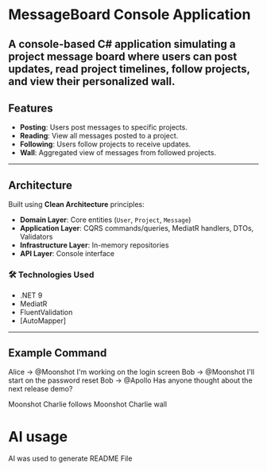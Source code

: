 # MessageBoard Console Application
A console-based C# application simulating a **project message board** where users can post updates, read project timelines, follow projects, and view their personalized wall.
---

## Features

- **Posting**: Users post messages to specific projects.
- **Reading**: View all messages posted to a project.
- **Following**: Users follow projects to receive updates.
- **Wall**: Aggregated view of messages from followed projects.

---

## Architecture

Built using **Clean Architecture** principles:

- **Domain Layer**: Core entities (`User`, `Project`, `Message`)
- **Application Layer**: CQRS commands/queries, MediatR handlers, DTOs, Validators
- **Infrastructure Layer**: In-memory repositories
- **API Layer**: Console interface

### 🛠️ Technologies Used

- .NET 9
- MediatR
- FluentValidation
- [AutoMapper]

---

## Example Command

Alice -> @Moonshot I'm working on the login screen
Bob -> @Moonshot I'll start on the password reset
Bob -> @Apollo Has anyone thought about the next release demo?

Moonshot
Charlie follows Moonshot
Charlie wall

# AI usage
AI was used to generate README File
